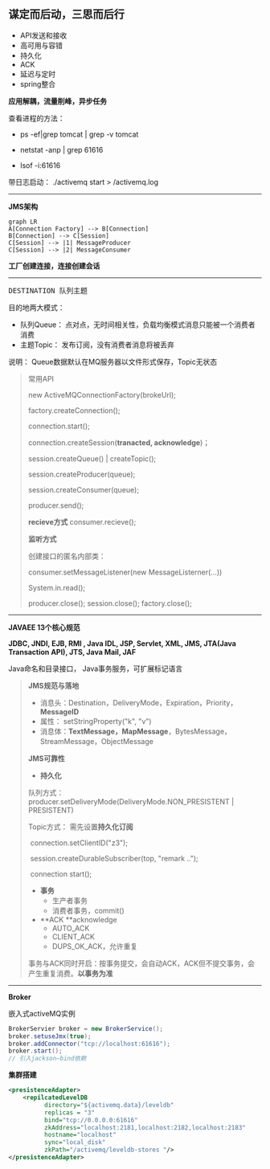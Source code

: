 ## 谋定而后动，三思而后行

+ API发送和接收
+ 高可用与容错
+ 持久化
+ ACK
+ 延迟与定时
+ spring整合

**应用解耦，流量削峰，异步任务**

查看进程的方法：

+ ps -ef|grep tomcat | grep -v tomcat

+ netstat -anp | grep 61616

+ lsof -i:61616

带日志启动： ./activemq start > /activemq.log

---

**JMS架构**

``` mermaid
graph LR
A[Connection Factory] --> B[Connection]
B[Connection] --> C[Session]
C[Session] --> |1| MessageProducer
C[Session] --> |2| MessageConsumer
```

**工厂创建连接，连接创建会话**

---

<kbd>DESTINATION <kbd>队列</kbd><kbd>主题</kbd></kbd>

目的地两大模式：

+ 队列Queue： 点对点，无时间相关性，负载均衡模式消息只能被一个消费者消费
+ 主题Topic： 发布订阅，没有消费者消息将被丢弃

说明： Queue数据默认在MQ服务器以文件形式保存，Topic无状态

> 常用API
>
> new ActiveMQConnectionFactory(brokeUrl);
>
> factory.createConnection();
>
> connection.start();
>
> connection.createSession(**tranacted, acknowledge**)；
>
> session.createQueue() | createTopic();
>
> session.createProducer(queue);
>
> session.createConsumer(queue);
>
> producer.send();
>
> **recieve方式** consumer.recieve();
>
> **监听方式**
>
> 创建接口的匿名内部类：
>
> consumer.setMessageListener(new MessageListerner(...))
>
> System.in.read();
>
> producer.close(); session.close(); factory.close();

---

**JAVAEE 13个核心规范**

**JDBC, JNDI, EJB, RMI , Java IDL, JSP, Servlet, XML, JMS, JTA(Java Transaction API), JTS, Java Mail, JAF**

Java命名和目录接口， Java事务服务，可扩展标记语言

> **JMS规范与落地**
>
> + 消息头：Destination，DeliveryMode，Expiration，Priority，**MessageID**
> + 属性： setStringProperty("k", "v")
> + 消息体：**TextMessage，MapMessage**，BytesMessage，StreamMessage，ObjectMessage
>
> **JMS可靠性**
>
> - **持久化**
>
> 队列方式：producer.setDeliveryMode(DeliveryMode.NON_PRESISTENT | PRESISTENT)
>
> Topic方式： 需先设置**持久化订阅**
>
> ​	connection.setClientID("z3");
>
> ​	session.createDurableSubscriber(top, "remark ..");
>
> ​	connection start();
>
> + **事务**
>     + 生产者事务
>     + 消费者事务，commit()
> + **ACK **acknowledge
>     + AUTO_ACK
>     + CLIENT_ACK
>     + DUPS_OK_ACK，允许重复
>
> 事务与ACK同时开启：按事务提交，会自动ACK，ACK但不提交事务，会产生重复消费。**以事务为准**

---

**Broker**

嵌入式activeMQ实例

``` java
BrokerServier broker = new BrokerService();
broker.setuseJmx(true);
broker.addConnector("tcp://localhost:61616");
broker.start();
// 引入jackson—bind依赖
```

**集群搭建**

``` xml
<presistenceAdapter>
	<repilcatedLevelDB
          directory="${activemq.data}/leveldb"
          replicas = "3"
          bind="tcp://0.0.0.0:61616"
          zkAddress="localhost:2181,localhost:2182,localhost:2183"
          hostname="localhost"
          sync="local_disk"
          zkPath="/activemq/leveldb-stores "/>
</presistenceAdapter>
```

